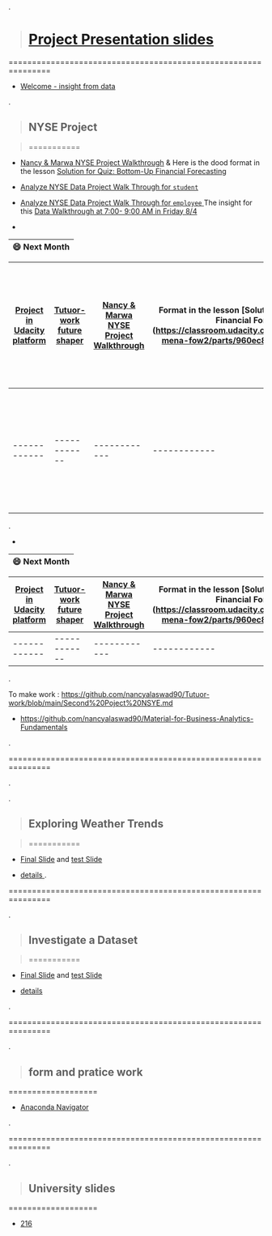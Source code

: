 .

> # [Project Presentation slides](https://docs.google.com/presentation/d/1z6K9JoqV3OFGJLkJ0zkCHKQ0MZ27N95vz46Ao325ilk/edit#slide=id.g107019e4486_0_729)


===============================================================





- [Welcome  - insight from data ](https://docs.google.com/presentation/d/1Nd2aLTuccP6eS6mTvnHFrRbmTSgElTymFx8-hzLqiy0/edit#slide=id.gbcf111090f_0_0)


.

> ## NYSE Project

> ===========


- [Nancy & Marwa NYSE Project Walkthrough](https://docs.google.com/document/d/1hQwqwrAlPS-3U8j_QuBfoREZYMFEB5z1vLBta5w_4K0/edit) & Here is the dood format in the lesson  [Solution for Quiz: Bottom-Up Financial Forecasting](https://classroom.udacity.com/nanodegrees/nd098-mena-fow2/parts/960ec8ee-c350-449d-93f5-39db204cb226/modules/cb5e0357-7a2b-4c58-89a4-1bdc8adb87c8/lessons/9bffc995-b64e-40aa-8069-fdf266d668d9/concepts/95eec523-a30f-4089-9c34-382739b17832)


- [Analyze NYSE Data Project Walk Through for `student` ](https://docs.google.com/presentation/d/14DsitBMKRVLDFMkPc3mr2hJ9ukH5mGv-9kVD9nzqYBg/edit#slide=id.p)

- [Analyze NYSE Data Project Walk Through for `employee` ](https://docs.google.com/presentation/d/1HkSjTZ-1b1TdISqN-JDPJtiEPnm0rXdk0Y_-2x5fnCY/edit#slide=id.g1238e5ecfef_0_161) The insight for this  [Data Walkthrough  at 7:00- 9:00 AM  in Friday 8/4 ](https://homeaffairs.webex.com/wbxmjs/joinservice/sites/homeaffairs/meeting/download/50d1d9e42a4549efa30f199e7b2b8120?siteurl=homeaffairs&MTID=mbd88367e0d83ddd2088061c364428d30)


-



| **😄 Next Month**|
 | ------------ | 

| [Project in Udacity platform ](https://classroom.udacity.com/nanodegrees/nd098-mena-fow2/parts/960ec8ee-c350-449d-93f5-39db204cb226)|[Tutuor-work future shaper ](https://github.com/nancyalaswad90/Tutuor-work)| [Nancy & Marwa NYSE Project Walkthrough](https://docs.google.com/document/d/1hQwqwrAlPS-3U8j_QuBfoREZYMFEB5z1vLBta5w_4K0/edit)  |Format in the lesson  [Solution for Quiz: Bottom-Up Financial Forecasting](https://classroom.udacity.com/nanodegrees/nd098-mena-fow2/parts/960ec8ee-c350-449d-93f5-| ------------ | ------------ |------------ | ------------ | ------------ |------------ |------------ |
| ------------ | ------------ | ------------ |------------ | ------------ | ------------ |------------ | ------------ | ------------ |------------ |------------ |
| ------------ | ------------ | ------------ |------------ | ------------ | ------------ |------------ | ------------ | ------------ |------------ |------------ |



.


-



| **😄 Next Month**|
 | ------------ | 

| [Project in Udacity platform ](https://classroom.udacity.com/nanodegrees/nd098-mena-fow2/parts/960ec8ee-c350-449d-93f5-39db204cb226)|[Tutuor-work future shaper ](https://github.com/nancyalaswad90/Tutuor-work)| [Nancy & Marwa NYSE Project Walkthrough](https://docs.google.com/document/d/1hQwqwrAlPS-3U8j_QuBfoREZYMFEB5z1vLBta5w_4K0/edit)  |Format in the lesson  [Solution for Quiz: Bottom-Up Financial Forecasting](https://classroom.udacity.com/nanodegrees/nd098-mena-fow2/parts/960ec8ee-c350-449d-93f5-| 
| ------------ | ------------ | ------------ |------------ | 
| ------------ | ------------ | ------------ |------------ |



.

To make work  : https://github.com/nancyalaswad90/Tutuor-work/blob/main/Second%20Poject%20NSYE.md

- https://github.com/nancyalaswad90/Material-for-Business-Analytics-Fundamentals


.

===============================================================

.







.

> ##  Exploring Weather Trends

> ===========

-  [Final  Slide](https://docs.google.com/presentation/d/1MGIWSkWo16W6c4ouqjMpgTQ0GR7CiIkY_HsOChXyT2g/edit#slide=id.g125206ae537_0_11)   and  [test Slide](https://docs.google.com/presentation/d/13GNBUjACs7-UMIgfSMf-95JRmddsFYGuQwKwJPSZY-s/edit#slide=id.p) 


- [details ](https://github.com/nancyalaswad90/Daily-work/blob/main/Telenor%20works%20and%20slides.md)
.

===============================================================

.




> ##  Investigate a Dataset


> ===========

-  [Final  Slide]()   and  [test Slide]() 


- [details ](https://github.com/nancyalaswad90/Daily-work/blob/main/Investigate%20a%20Dataset.md)



.

===============================================================

.


> ## form and pratice work


===================


- [Anaconda Navigator](https://docs.google.com/presentation/d/1aRYRi804-aBtDxT5bktUHvv0OUSU-GPdLUVR-uF7aRU/edit#slide=id.g119e2fd1746_0_4)







.

===============================================================

.


> ## University slides 


===================


- [ 216 ](https://docs.google.com/document/d/1CfIQmuRoz7RlG-y18zkhg-PsftW3RJ_buKpCo8iRDr4/edit#heading=h.yspy8tt3f0xe)
